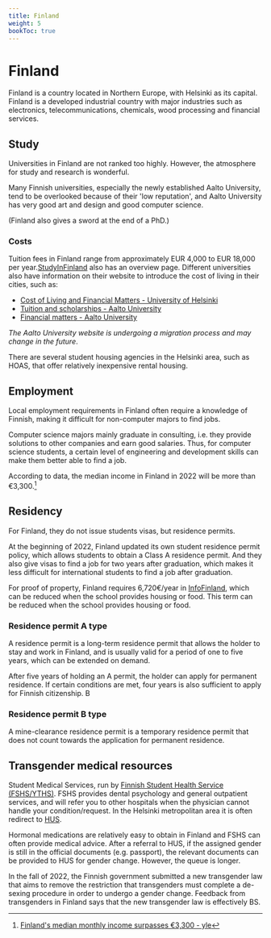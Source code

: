 ```yaml
---
title: Finland
weight: 5
bookToc: true
---
```


# Finland

Finland is a country located in Northern Europe, with Helsinki as its capital. Finland is a developed industrial country with major industries such as electronics, telecommunications, chemicals, wood processing and financial services.

## Study

Universities in Finland are not ranked too highly. However, the atmosphere for study and research is wonderful.

Many Finnish universities, especially the newly established Aalto University, tend to be overlooked because of their 'low reputation', and Aalto University has very good art and design and good computer science.

(Finland also gives a sword at the end of a PhD.)

### Costs

Tuition fees in Finland range from approximately EUR 4,000 to EUR 18,000 per year.[StudyInFinland](https://www.studyinfinland.fi/admissions/fees-and-costs) also has an overview page. Different universities also have information on their website to introduce the cost of living in their cities, such as:

- [Cost of Living and Financial Matters - University of Helsinki](https://www.helsinki.fi/en/admissions-and-education/international-students/student-life-helsinki/cost-living-and-financial-matters)
- [Tuition and scholarships - Aalto University](https://into.aalto.fi/display/enopisk/Tuition+fees+and+scholarships)
- [Financial matters - Aalto University](https://into.aalto.fi/display/enopisk/Financial+matters)

*The Aalto University website is undergoing a migration process and may change in the future*.

There are several student housing agencies in the Helsinki area, such as HOAS, that offer relatively inexpensive rental housing.

## Employment

Local employment requirements in Finland often require a knowledge of Finnish, making it difficult for non-computer majors to find jobs.

Computer science majors mainly graduate in consulting, i.e. they provide solutions to other companies and earn good salaries. Thus, for computer science students, a certain level of engineering and development skills can make them better able to find a job.

According to data, the median income in Finland in 2022 will be more than €3,300.[^2]

## Residency

For Finland, they do not issue students visas, but residence permits.

At the beginning of 2022, Finland updated its own student residence permit policy, which allows students to obtain a Class A residence permit. And they also give visas to find a job for two years after graduation, which makes it less difficult for international students to find a job after graduation.

For proof of property, Finland requires 6,720€/year in [InfoFinland](https://www.infofinland.fi/zh/moving-to-finland/non-eu-citizens/study-in-finland), which can be reduced when the school provides housing or food. This term can be reduced when the school provides housing or food.

### Residence permit A type

A residence permit is a long-term residence permit that allows the holder to stay and work in Finland, and is usually valid for a period of one to five years, which can be extended on demand.

After five years of holding an A permit, the holder can apply for permanent residence. If certain conditions are met, four years is also sufficient to apply for Finnish citizenship. B

### Residence permit B type

A mine-clearance residence permit is a temporary residence permit that does not count towards the application for permanent residence.

## Transgender medical resources

Student Medical Services, run by [Finnish Student Health Service (FSHS/YTHS)](https://www.yths.fi/en/frontpage/). FSHS provides dental psychology and general outpatient services, and will refer you to other hospitals when the physician cannot handle your condition/request. In the Helsinki metropolitan area it is often redirect to [HUS](https://www.hus.fi/en).

Hormonal medications are relatively easy to obtain in Finland and FSHS can often provide medical advice. After a referral to HUS, if the assigned gender is still in the official documents (e.g. passport), the relevant documents can be provided to HUS for gender change. However, the queue is longer.

In the fall of 2022, the Finnish government submitted a new transgender law that aims to remove the restriction that transgenders must complete a de-sexing procedure in order to undergo a gender change. Feedback from transgenders in Finland says that the new transgender law is effectively BS.


[^1]: [Finnish Immigration Service: Finnish Nationality](https://migri.fi/en/faq-finnish-citizenship)
[^2]: [Finland's median monthly income surpasses €3,300 - yle](https://yle.fi/a/3-12647702)
